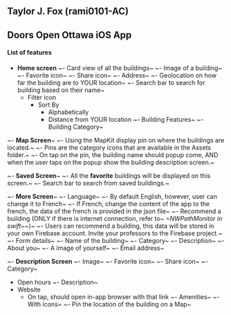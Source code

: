 ## Taylor J. Fox (rami0101-AC)

## Doors Open Ottawa iOS App

#### List of features

*   **Home screen**
    ~\- Card view of all the buildings~
    ~\- Image of a building~
    ~\- Favorite icon~
    ~\- Share icon~
    ~\- Address~
    ~\- Geolocation on how far the building are to YOUR location~
    ~\- Search bar to search for building based on their name~
    *   Filter icon
        *   Sort By
            *   Alphabetically
            *   Distance from YOUR location
                ~\- Building Features~
                ~\- Building Category~

~\- **Map Screen**~
~\- Using the MapKit display pin on where the buildings are located.~
~\- Pins are the category icons that are available in the Assets folder.~
~\- On tap on the pin, the building name should popup come, AND when the user taps on the popup show the building description screen.~

~\- **Saved Screen**~
~\- All the **favorite** buildings will be displayed on this screen.~
~\- Search bar to search from saved buildings.~

~\- **More Screen**~
~\- Language~
~\- By default English, however, user can change it to French~
~\- If French, change the content of the app to the french, the data of the french is provided in the json file~
~\- Recommend a building (ONLY if there is internet connection, refer to~ _~NWPathMonitor in swift~_~)~
~\- Users can recommend a building, this data will be stored in your own Firebase account. Invite your professors to the Firebase project.~
~\- Form details~
~\- Name of the building~
~\- Category~
~\- Description~
~\- About you~
~\- A image of yourself~
~\- Email address~

~\- **Description Screen**
~\- Image~
~\- Favorite icon~
~\- Share icon~
~\- Category~

*   Open hours
    ~\- Description~
*   Website
    *   On tap, should open in-app browser with that link
        ~\- Amenities~
        ~\- With icons~
        ~\- Pin the location of the building on a Map~
